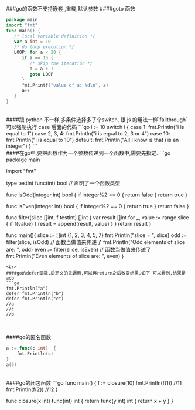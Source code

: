 ###go的函数不支持嵌套 ,重载,默认参数
####goto 函数
```go
package main
import "fmt"
func main() {
   /* local variable definition */
   var a int = 10
   /* do loop execution */
   LOOP: for a < 20 {
      if a == 15 {
         /* skip the iteration */
         a = a + 1
         goto LOOP
      }
      fmt.Printf("value of a: %d\n", a)
      a++     
   }  
}
```
<br>
####跟 python 不一样,多条件选择多了个switch, 跟 js 的用法一样`fallthrough`可以强制执行 case 后面的代码
```go
i := 10
switch i {
case 1:
	fmt.Println("i is equal to 1")
case 2, 3, 4:
	fmt.Println("i is equal to 2, 3 or 4")
case 10:
	fmt.Println("i is equal to 10")
default:
	fmt.Println("All I know is that i is an integer")
}
```

<br>
####在go中,要把函数作为一个参数传递到一个函数中,需要先指定.
```go
package main

import "fmt"

type testInt func(int) bool // 声明了一个函数类型

func isOdd(integer int) bool {
	if integer%2 == 0 {
		return false
	}
	return true
}

func isEven(integer int) bool {
	if integer%2 == 0 {
		return true
	}
	return false
}

func filter(slice []int, f testInt) []int {
	var result []int
	for _, value := range slice {
		if f(value) {
			result = append(result, value)
		}
	}
	return result
}

func main(){
	slice := []int {1, 2, 3, 4, 5, 7}
	fmt.Println("slice = ", slice)
	odd := filter(slice, isOdd)    // 函数当做值来传递了
	fmt.Println("Odd elements of slice are: ", odd)
	even := filter(slice, isEven)  // 函数当做值来传递了
	fmt.Println("Even elements of slice are: ", even)
}
```
<br>
####go的defer函数,后定义的先调用,可以再return之后改变结果,如下 可以看到,结果是acb
```go
fmt.Println("a")
defer fmt.Println("b")
defer fmt.Println("c")
//a
//c
//b
```
<br>

####go的匿名函数
```go
a := func(c int)  {
	fmt.Println(c)
}
a(6)
```
<br>
####go的闭包函数
```go
func main() {
	f := closure(10)
	fmt.Println(f(1)) //11
	fmt.Println(f(2)) //12
}

func closure(x int) func(int) int {
	return func(y int) int {
		return x + y
	}
}
```